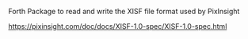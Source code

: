 Forth Package to read and write the XISF file format used by PixInsight

https://pixinsight.com/doc/docs/XISF-1.0-spec/XISF-1.0-spec.html
